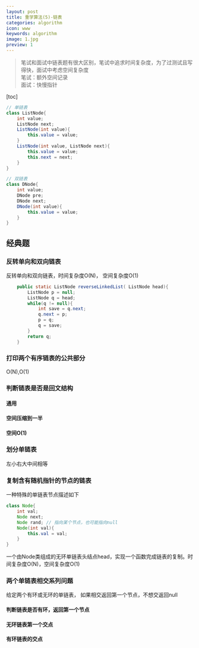```yaml
---
layout: post
title: 重学算法(5)-链表
categories: algorithm
icon: www
keywords: algorithm
image: 1.jpg
preview: 1
---
```

>笔试和面试中链表题有很大区别，笔试中追求时间复杂度，为了过测试且写得快，面试中考虑空间复杂度<br>
>笔试：额外空间记录<br>
>面试：快慢指针

[toc]
```java
// 单链表
class ListNode{
	int value;
	ListNode next;
	ListNode(int value){
		this.value = value;
	}
	ListNode(int value, ListNode next){
		this.value = value;
		this.next = next;
	}
}

// 双链表
class DNode{
	int value;
	DNode pre;
	DNode next;
	DNode(int value){
		this.value = value;
	}
}
```

## 经典题
### 反转单向和双向链表
反转单向和双向链表，时间复杂度O(N)， 空间复杂度O(1)
```java
	public static ListNode reverseLinkedList( ListNode head){
		ListNode p = null;
		ListNode q = head;
		while(q != null){
			int save = q.next;
			q.next = p;
			p = q;
			q = save;
		}
		return q;
	}
```
### 打印两个有序链表的公共部分
O(N),O(1)
### 判断链表是否是回文结构
#### 通用
#### 空间压缩到一半
#### 空间O(1)
### 划分单链表
左小右大中间相等
### 复制含有随机指针的节点的链表
一种特殊的单链表节点描述如下
```java
class Node{
	int val;
	Node next;
	Node rand; // 指向某个节点，也可能指向null
	Node(int val){
		this.val = val;
	}
}
```
一个由Node类组成的无环单链表头结点head，实现一个函数完成链表的复制。时间复杂度O(N)，空间复杂度O(1)
### 两个单链表相交系列问题
给定两个有环或无环的单链表， 如果相交返回第一个节点，不想交返回null
#### 判断链表是否有环，返回第一个节点
#### 无环链表第一个交点
#### 有环链表的交点